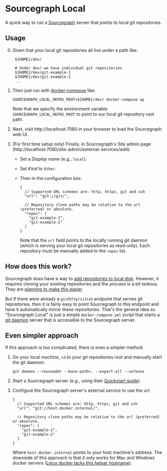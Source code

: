 # Sourcegraph Local

A quick way to run a [Sourcegraph][sg] server that points to local git
repositories.

[sg]: https://sourcegraph.com

## Usage

0. Given that your local git repositories all live under a path like:

   ```
    ${HOME}/dev/

    # Under dev/ we have individual git repositories
    ${HOME}/dev/git-example-1
    ${HOME}/dev/git-example-2
    ...
   ```

1. Then just run with [docker-compose][dc] like:

   ```
   SOURCEGRAPH_LOCAL_REPOS_ROOT=${HOME}/dev/ docker-compose up
   ```

   Note that we specify the environment variable `SOURCEGRAPH_LOCAL_REPOS_ROOT`
   to point to our local git repository root path.

2. Next, visit http://localhost:7080 in your browser to load the Sourcegraph
   web UI.

3. (For first time setup only) Finally, in Sourcegraph's Site admin page
   (http://localhost:7080/site-admin/external-services/add):

   - Set a *Display name* (e.g., `local`).
   - Set *Kind* to `Other`.
   - Then in the configuration box:
     
     ```
     {
       // Supported URL schemes are: http, https, git and ssh
       "url": "git://git/",

       // Repository clone paths may be relative to the url (preferred) or absolute.
       "repos": [
         "git-example-1",
         "git-example-2"
       ]
     }
     ```

     Note that the `url` field points to the locally running git daemon (which
     is serving your local git repositories as read-only). Each repository must
     be manually added to the `repos` list.

[dc]: https://docs.docker.com/compose/

## How does this work?

Sourcegraph does have a way to [add repositories to local disk][sg-local-disk].
However, it requires cloning your existing repositories and the process is
a bit tedious. They are [planning to make this easier][sg-easier-add].

But if there were already a `git`/`http(s)`/`ssh` endpoint that serves git
repositories, then it is fairly easy to point Sourcegraph to this endpoint and
have it automatically mirror these repositories. That's the general idea so
"Sourcegraph Local" is just a simple `docker-compose.yml` script that starts
a [git daemon][git-daemon] server that is accessible to the Sourcegraph server.

[sg-local-disk]: https://docs.sourcegraph.com/admin/repo/add_from_local_disk
[sg-easier-add]: https://github.com/sourcegraph/sourcegraph/issues/1527
[git-daemon]: https://git-scm.com/docs/git-daemon

## Even simpler approach

If this approach is too complicated, there is even a simpler method:

1. On your local machine, `cd` to your git repositories root and manually start
   the git daemon:

   ```
   git daemon --reuseaddr --base-path=. --export-all --verbose
   ```

2. Start a Sourcegraph server (e.g., using their
   [Quickstart guide][sg-quickstart]).

3. Configure the Sourcegraph server's external service to use the url:
   
   ```
   {
     // Supported URL schemes are: http, https, git and ssh
     "url": "git://host.docker.internal/",

     // Repository clone paths may be relative to the url (preferred) or absolute.
     "repos": [
       "git-example-1",
       "git-example-2"
     ]
   }
   ```

   Where `host.docker.internal` points to your host machine's address. The
   downside of this approach is that it only works for Mac and Windows docker
   servers ([Linux docker lacks this helper hostname][hdi-linux]).

[sg-quickstart]: https://docs.sourcegraph.com/#quickstart-guide
[hdi-linux]: https://stackoverflow.com/a/50057593/66771